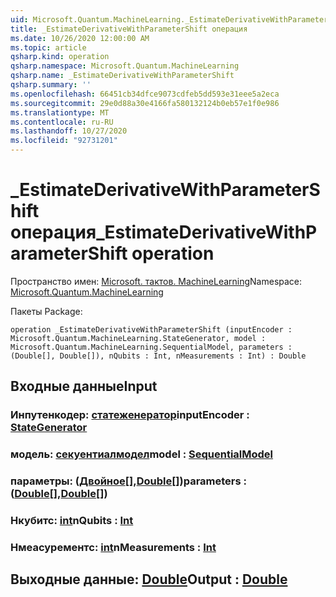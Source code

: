 ```yaml
---
uid: Microsoft.Quantum.MachineLearning._EstimateDerivativeWithParameterShift
title: _EstimateDerivativeWithParameterShift операция
ms.date: 10/26/2020 12:00:00 AM
ms.topic: article
qsharp.kind: operation
qsharp.namespace: Microsoft.Quantum.MachineLearning
qsharp.name: _EstimateDerivativeWithParameterShift
qsharp.summary: ''
ms.openlocfilehash: 66451cb34dfce9073cdfeb5dd593e31eee5a2eca
ms.sourcegitcommit: 29e0d88a30e4166fa580132124b0eb57e1f0e986
ms.translationtype: MT
ms.contentlocale: ru-RU
ms.lasthandoff: 10/27/2020
ms.locfileid: "92731201"
---
```

# <a name="_estimatederivativewithparametershift-operation"></a><span data-ttu-id="31462-102">_EstimateDerivativeWithParameterShift операция</span><span class="sxs-lookup"><span data-stu-id="31462-102">_EstimateDerivativeWithParameterShift operation</span></span>

<span data-ttu-id="31462-103">Пространство имен: [Microsoft. тактов. MachineLearning](xref:Microsoft.Quantum.MachineLearning)</span><span class="sxs-lookup"><span data-stu-id="31462-103">Namespace: [Microsoft.Quantum.MachineLearning](xref:Microsoft.Quantum.MachineLearning)</span></span>

<span data-ttu-id="31462-104">Пакеты [](https://nuget.org/packages/)</span><span class="sxs-lookup"><span data-stu-id="31462-104">Package: [](https://nuget.org/packages/)</span></span>




```qsharp
operation _EstimateDerivativeWithParameterShift (inputEncoder : Microsoft.Quantum.MachineLearning.StateGenerator, model : Microsoft.Quantum.MachineLearning.SequentialModel, parameters : (Double[], Double[]), nQubits : Int, nMeasurements : Int) : Double
```


## <a name="input"></a><span data-ttu-id="31462-105">Входные данные</span><span class="sxs-lookup"><span data-stu-id="31462-105">Input</span></span>

### <a name="inputencoder--stategenerator"></a><span data-ttu-id="31462-106">Инпутенкодер: [статеженератор](xref:Microsoft.Quantum.MachineLearning.StateGenerator)</span><span class="sxs-lookup"><span data-stu-id="31462-106">inputEncoder : [StateGenerator](xref:Microsoft.Quantum.MachineLearning.StateGenerator)</span></span>




### <a name="model--sequentialmodel"></a><span data-ttu-id="31462-107">модель: [секуентиалмодел](xref:Microsoft.Quantum.MachineLearning.SequentialModel)</span><span class="sxs-lookup"><span data-stu-id="31462-107">model : [SequentialModel](xref:Microsoft.Quantum.MachineLearning.SequentialModel)</span></span>




### <a name="parameters--doubledouble"></a><span data-ttu-id="31462-108">параметры: ([Двойное](xref:microsoft.quantum.lang-ref.double)[],[Double](xref:microsoft.quantum.lang-ref.double)[])</span><span class="sxs-lookup"><span data-stu-id="31462-108">parameters : ([Double](xref:microsoft.quantum.lang-ref.double)[],[Double](xref:microsoft.quantum.lang-ref.double)[])</span></span>




### <a name="nqubits--int"></a><span data-ttu-id="31462-109">Нкубитс: [int](xref:microsoft.quantum.lang-ref.int)</span><span class="sxs-lookup"><span data-stu-id="31462-109">nQubits : [Int](xref:microsoft.quantum.lang-ref.int)</span></span>




### <a name="nmeasurements--int"></a><span data-ttu-id="31462-110">Нмеасурементс: [int](xref:microsoft.quantum.lang-ref.int)</span><span class="sxs-lookup"><span data-stu-id="31462-110">nMeasurements : [Int](xref:microsoft.quantum.lang-ref.int)</span></span>





## <a name="output--double"></a><span data-ttu-id="31462-111">Выходные данные: [Double](xref:microsoft.quantum.lang-ref.double)</span><span class="sxs-lookup"><span data-stu-id="31462-111">Output : [Double](xref:microsoft.quantum.lang-ref.double)</span></span>

